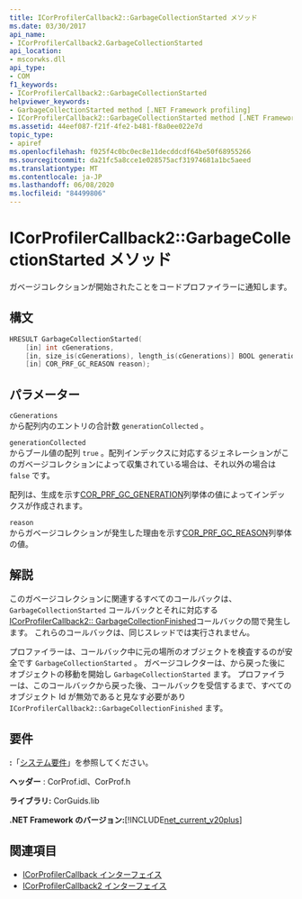 ```yaml
---
title: ICorProfilerCallback2::GarbageCollectionStarted メソッド
ms.date: 03/30/2017
api_name:
- ICorProfilerCallback2.GarbageCollectionStarted
api_location:
- mscorwks.dll
api_type:
- COM
f1_keywords:
- ICorProfilerCallback2::GarbageCollectionStarted
helpviewer_keywords:
- GarbageCollectionStarted method [.NET Framework profiling]
- ICorProfilerCallback2::GarbageCollectionStarted method [.NET Framework profiling]
ms.assetid: 44eef087-f21f-4fe2-b481-f8a0ee022e7d
topic_type:
- apiref
ms.openlocfilehash: f025f4c0bc0ec8e11decddcdf64be50f68955266
ms.sourcegitcommit: da21fc5a8cce1e028575acf31974681a1bc5aeed
ms.translationtype: MT
ms.contentlocale: ja-JP
ms.lasthandoff: 06/08/2020
ms.locfileid: "84499806"
---
```

# <a name="icorprofilercallback2garbagecollectionstarted-method"></a>ICorProfilerCallback2::GarbageCollectionStarted メソッド
ガベージコレクションが開始されたことをコードプロファイラーに通知します。  
  
## <a name="syntax"></a>構文  
  
```cpp  
HRESULT GarbageCollectionStarted(  
    [in] int cGenerations,  
    [in, size_is(cGenerations), length_is(cGenerations)] BOOL generationCollected[],  
    [in] COR_PRF_GC_REASON reason);  
```  
  
## <a name="parameters"></a>パラメーター  
 `cGenerations`  
 から配列内のエントリの合計数 `generationCollected` 。  
  
 `generationCollected`  
 からブール値の配列 `true` 。配列インデックスに対応するジェネレーションがこのガベージコレクションによって収集されている場合は、それ以外の場合は `false` です。  
  
 配列は、生成を示す[COR_PRF_GC_GENERATION](cor-prf-gc-generation-enumeration.md)列挙体の値によってインデックスが作成されます。  
  
 `reason`  
 からガベージコレクションが発生した理由を示す[COR_PRF_GC_REASON](cor-prf-gc-reason-enumeration.md)列挙体の値。  
  
## <a name="remarks"></a>解説  
 このガベージコレクションに関連するすべてのコールバックは、 `GarbageCollectionStarted` コールバックとそれに対応する[ICorProfilerCallback2:: GarbageCollectionFinished](icorprofilercallback2-garbagecollectionfinished-method.md)コールバックの間で発生します。 これらのコールバックは、同じスレッドでは実行されません。  
  
 プロファイラーは、コールバック中に元の場所のオブジェクトを検査するのが安全です `GarbageCollectionStarted` 。 ガベージコレクターは、から戻った後にオブジェクトの移動を開始し `GarbageCollectionStarted` ます。 プロファイラーは、このコールバックから戻った後、コールバックを受信するまで、すべてのオブジェクト Id が無効であると見なす必要があり `ICorProfilerCallback2::GarbageCollectionFinished` ます。  
  
## <a name="requirements"></a>要件  
 **:**「[システム要件](../../get-started/system-requirements.md)」を参照してください。  
  
 **ヘッダー** : CorProf.idl、CorProf.h  
  
 **ライブラリ:** CorGuids.lib  
  
 **.NET Framework のバージョン:**[!INCLUDE[net_current_v20plus](../../../../includes/net-current-v20plus-md.md)]  
  
## <a name="see-also"></a>関連項目

- [ICorProfilerCallback インターフェイス](icorprofilercallback-interface.md)
- [ICorProfilerCallback2 インターフェイス](icorprofilercallback2-interface.md)

